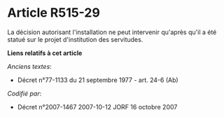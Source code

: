 # Article R515-29

La décision autorisant l'installation ne peut intervenir qu'après qu'il a été statué sur le projet d'institution des
servitudes.

**Liens relatifs à cet article**

_Anciens textes_:

  - Décret n°77-1133 du 21 septembre 1977 - art. 24-6 (Ab)

_Codifié par_:

  - Décret n°2007-1467 2007-10-12 JORF 16 octobre 2007
